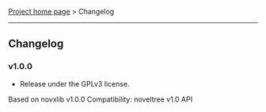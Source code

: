 [Project home page](index) > Changelog

------------------------------------------------------------------------

## Changelog

### v1.0.0

- Release under the GPLv3 license.

Based on novxlib v1.0.0
Compatibility: noveltree v1.0 API